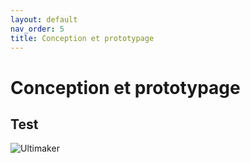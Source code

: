 ```yaml
---
layout: default
nav_order: 5
title: Conception et prototypage
---
```


# Conception et prototypage
 ## Test

![Ultimaker](https://www.lesimprimantes3d.fr/wp-content/uploads/2016/01/ultimaker2plus.jpg)
